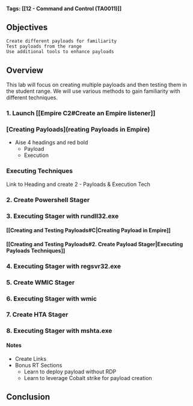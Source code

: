#### Tags: [[12 - Command and Control (TA0011)]]

## Objectives

    Create different payloads for familiarity
    Test payloads from the range
    Use additional tools to enhance payloads
## Overview
This lab will focus on creating multiple payloads and then testing them in the student range. We will use various methods to gain familiarity with different techniques.

### 1. Launch [[Empire C2#Create an Empire listener]]


### [Creating Payloads](reating Payloads in Empire)
- Aise 4 headings and red bold 
	- Payload
	- Execution


### Executing Techniques

Link to Heading
and create 2 - Payloads & Execution Tech 



### 2. Create Powershell Stager

### 3. Executing Stager with rundll32.exe

#### [[Creating and Testing Payloads#C|Creating Payload in Empire]]

#### [[Creating and Testing Payloads#2. Create Payload Stager|Executing Payloads Techniques]]

### 4. Executing Stager with regsvr32.exe

### 5. Create WMIC Stager

### 6. Executing Stager with wmic

### 7. Create HTA Stager

### 8. Executing Stager with mshta.exe


#### Notes
- Create Links
- Bonus RT Sections 
	- Learn to deploy payload without RDP 
	- Learn to leverage Cobalt strike for payload creation

## Conclusion

